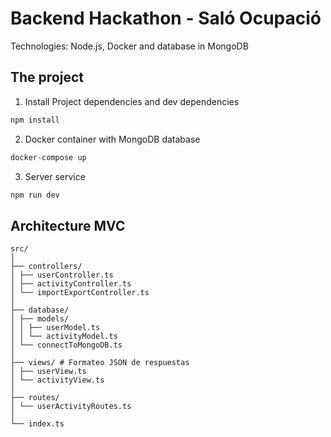 # Backend Hackathon - Saló Ocupació

Technologies: Node.js, Docker and database in MongoDB

## The project

1. Install Project dependencies and dev dependencies

```sh
npm install
```

2. Docker container with MongoDB database

```sh
docker-compose up
```

3. Server service

```sh
npm run dev
```

## Architecture MVC

```
src/
│
├── controllers/
│ ├── userController.ts
│ ├── activityController.ts
│ └── importExportController.ts
│
├── database/
│ ├── models/
│ │ ├── userModel.ts
│ │ └── activityModel.ts
│ └── connectToMongoDB.ts
│
├── views/ # Formateo JSON de respuestas
│ ├── userView.ts
│ └── activityView.ts
│
├── routes/
│ └── userActivityRoutes.ts
│
└── index.ts

```
